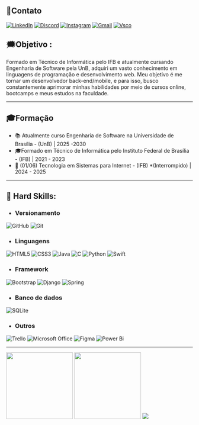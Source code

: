 ## 🛜Contato

[![LinkedIn](https://img.shields.io/badge/LinkedIn-0077B5?style=for-the-badge&logo=linkedin&logoColor=white)](https://www.linkedin.com/in/victor-hugo-nunes-silva-037597236/)
[![Discord](https://img.shields.io/badge/Discord-7289DA?style=for-the-badge&logo=discord&logoColor=white)](https://discord.com/channels/_victorhugonunes/)
[![Instagram](https://img.shields.io/badge/-Instagram-%23E4405F?style=for-the-badge&logo=instagram&logoColor=white)](https://www.instagram.com/_victorhugonunes/)
[![Gmail](https://img.shields.io/badge/Gmail-333333?style=for-the-badge&logo=gmail&logoColor=red)](mailto:victorhugonunessilva455@gmail.com)
[![Vsco](https://img.shields.io/badge/VSCO-000000.svg?style=for-the-badge&logo=VSCO&logoColor=white)](https://vsco.co/victor-hugo-nunes/gallery)

## 🗯️Objetivo : 
Formado em Técnico de Informática pelo IFB e atualmente cursando Engenharia de Software pela UnB, adquiri um vasto conhecimento em linguagens de programação e desenvolvimento web. Meu objetivo é me tornar um desenvolvedor back-end/mobile, e para isso, busco constantemente aprimorar minhas habilidades por meio de cursos online, bootcamps e meus estudos na faculdade.


---
## 🎓Formação

- 📚 Atualmente curso Engenharia de Software na Universidade de Brasília - (UnB) | 2025 -2030
- 🎓Formado em Técnico de Informática pelo Instituto Federal de Brasília - (IFB) | 2021 - 2023
- 📙 (01/06) Tecnologia em Sistemas para Internet - (IFB) *(Interrompido) | 2024 - 2025

---



## 🧠 Hard Skills:

- ### Versionamento 
 ![GitHub](https://img.shields.io/badge/github-%23121011.svg?style=for-the-badge&logo=github&logoColor=white)
 ![Git](https://img.shields.io/badge/git-%23F05033.svg?style=for-the-badge&logo=git&logoColor=white)

- ### Linguagens 
 ![HTML5](https://img.shields.io/badge/HTML5-E34F26?style=for-the-badge&logo=html5&logoColor=white)
 ![CSS3](https://img.shields.io/badge/CSS3-1572B6?style=for-the-badge&logo=css3&logoColor=white)
 ![Java](https://img.shields.io/badge/java-%23ED8B00.svg?style=for-the-badge&logo=openjdk&logoColor=white)
 ![C](https://img.shields.io/badge/C-00599C?style=for-the-badge&logo=c&logoColor=white)
 ![Python](https://img.shields.io/badge/python-3670A0?style=for-the-badge&logo=python&logoColor=ffdd54)
 ![Swift](https://img.shields.io/badge/swift-F54A2A?style=for-the-badge&logo=swift&logoColor=white)


- ### Framework 
 ![Bootstrap](https://img.shields.io/badge/-boostrap-0D1117?style=for-the-badge&logo=bootstrap&labelColor=0D1117)
 ![Django](https://img.shields.io/badge/django-%23092E20.svg?style=for-the-badge&logo=django&logoColor=white)
 ![Spring](https://img.shields.io/badge/spring-%236DB33F.svg?style=for-the-badge&logo=spring&logoColor=white)

- ### Banco de dados 
 ![SQLite](https://img.shields.io/badge/SQLite-000?style=for-the-badge&logo=sqlite&logoColor=07405E)

- ### Outros 
 ![Trello](https://img.shields.io/badge/Trello-%23026AA7.svg?style=for-the-badge&logo=Trello&logoColor=white)
 ![Microsoft Office](https://img.shields.io/badge/Microsoft_Office-D83B01?style=for-the-badge&logo=microsoft-office&logoColor=white)
 ![Figma](https://img.shields.io/badge/figma-%23F24E1E.svg?style=for-the-badge&logo=figma&logoColor=white)
 ![Power Bi](https://img.shields.io/badge/power_bi-F2C811?style=for-the-badge&logo=powerbi&logoColor=black)

---

<div style="display:inline-block" align="center">
  <img height="180" src="https://github-readme-stats.vercel.app/api?username=vitinho455&show_icons=true&theme=tokyonight"/>
  <img height="180" src="https://github-readme-stats.vercel.app/api/top-langs/?username=vitinho455&layout=compact&theme=tokyonight"/>
</div>

<div style= "display:inline-block" align="center">
 
 ![](http://github-profile-summary-cards.vercel.app/api/cards/profile-details?username=vitinho455&theme=great_gatsby)
 
</div>
  



